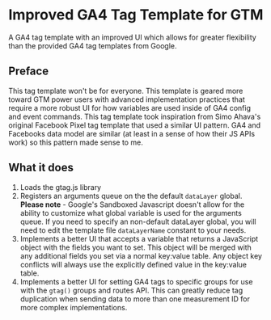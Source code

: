 # Improved GA4 Tag Template for GTM
A GA4 tag template with an improved UI which allows for greater flexibility than the provided GA4 tag templates from Google.

## Preface
This tag template won't be for everyone. This template is geared more toward GTM power users with advanced implementation practices that require a more robust UI for how variables are used inside of GA4 config and event commands. This tag template took inspiration from Simo Ahava's original Facebook Pixel tag template that used a similar UI pattern. GA4 and Facebooks data model are similar (at least in a sense of how their JS APIs work) so this pattern made sense to me.

## What it does

1. Loads the gtag.js library
2. Registers an arguments queue on the the default `dataLayer` global. **Please note** - Google's Sandboxed Javascript doesn't allow for the ability to customize what global variable is used for the arguments queue. If you need to specify an non-default dataLayer global, you will need to edit the template file `dataLayerName` constant to your needs.
3. Implements a better UI that accepts a variable that returns a JavaScript object with the fields you want to set. This object will be merged with any additional fields you set via a normal key:value table. Any object key conflicts will always use the explicitly defined value in the key:value table.
4. Implements a better UI for setting GA4 tags to specific groups for use with the `gtag()` groups and routes API. This can greatly reduce tag duplication when sending data to more than one measurement ID for more complex implementations.
